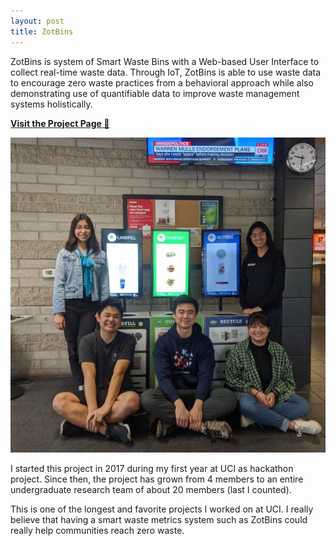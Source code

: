 ```yaml
---
layout: post
title: ZotBins
---
```


ZotBins is system of Smart Waste Bins with a Web-based User Interface to collect real-time waste data. Through IoT, ZotBins is able to use waste data to encourage zero waste practices from a behavioral approach while also demonstrating use of quantifiable data to improve waste management systems holistically.

[**Visit the Project Page 🔧**](https://zotbins.github.io/)

[![thumbnail](/assets/img/project_thumbnails/zotbins.jpg)](https://zotbins.github.io/)

I started this project in 2017 during my first year at UCI as hackathon project. Since then, the project has grown from 4 members to an entire undergraduate research team of about 20 members (last I counted).

This is one of the longest and favorite projects I worked on at UCI. I really believe that having a smart waste metrics system such as ZotBins could really help communities reach zero waste.
